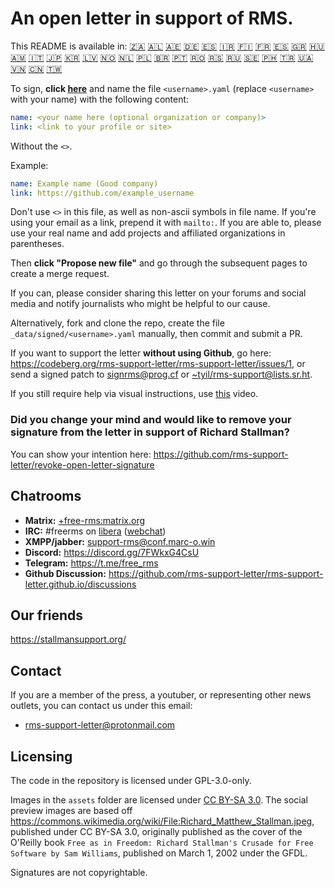 # An open letter in support of RMS.

This README is available in:
[🇿🇦](README_AF.md)
[🇦🇱](README_AL.md)
[🇦🇪](README_AR.md)
[🇩🇪](README_DE.md)
[🇪🇸](README_ES.md)
[🇮🇷](README_FA.md)
[🇫🇮](README_FI.md)
[🇫🇷](README_FR.md)
[🇪🇸](README_GL.md)
[🇬🇷](README_GR.md)
[🇭🇺](README_HU.md)
[🇦🇲](README_HY.md)
[🇮🇹](README_IT.md)
[🇯🇵](README_JP.md)
[🇰🇷](README_KO.md)
[🇱🇻](README_LV.md)
[🇳🇴](README_NB_NO.md)
[🇳🇱](README_NL.md)
[🇵🇱](README_PL.md)
[🇧🇷](README_PT_BR.md)
[🇵🇹](README_PT_PT.md)
[🇷🇴](README_RO.md)
[🇷🇸](README_RS.md)
[🇷🇺](README_RU.md)
[🇸🇪](README_SE.md)
[🇵🇭](README_TL.md)
[🇹🇷](README_TR.md)
[🇺🇦](README_UA.md)
[🇻🇳](README_VI.md)
[🇨🇳](README_ZH-CN.md)
[🇹🇼](README_ZH-TW.md)

To sign, **click [here](https://github.com/rms-support-letter/rms-support-letter.github.io/new/master/_data/signed)** and name the file `<username>.yaml` (replace `<username>` with your name) with the following content:

```yaml
name: <your name here (optional organization or company)>
link: <link to your profile or site>
```

Without the `<>`.

Example:
```yaml
name: Example name (Good company)
link: https://github.com/example_username
```

Don't use `<>` in this file, as well as non-ascii symbols in file name. If you're using your email as a link, prepend it with `mailto:`. If you are able to, please use your real name and add projects and affiliated organizations in parentheses.

Then **click "Propose new file"** and go through the subsequent pages to create a merge request.

If you can, please consider sharing this letter on your forums and social media and notify journalists who might be helpful to our cause.

Alternatively, fork and clone the repo, create the file `_data/signed/<username>.yaml` manually, then commit and submit a PR.

If you want to support the letter **without using Github**, go here: https://codeberg.org/rms-support-letter/rms-support-letter/issues/1, or send a signed patch to [signrms@prog.cf](mailto:signrms@prog.cf) or [~tyil/rms-support@lists.sr.ht](mailto:~tyil/rms-support@lists.sr.ht).

If you still require help via visual instructions, use [this](https://invidious.snopyta.org/watch?v=1lz5S5oS8CU) video.

### Did you change your mind and would like to remove your signature from the letter in support of Richard Stallman?
You can show your intention here: https://github.com/rms-support-letter/revoke-open-letter-signature

## Chatrooms

- **Matrix:** [+free-rms:matrix.org](https://matrix.to/#/+free-rms:matrix.org)
- **IRC:** #freerms on [libera](https://libera.chat) ([webchat](https://kiwiirc.com/client/irc.libera.chat/#freerms))
- **XMPP/jabber:** [support-rms@conf.marc-o.win](xmpp:support-rms@conf.marc-o.win?join)
- **Discord:** <https://discord.gg/7FWkxG4CsU>
- **Telegram:** <https://t.me/free_rms>
- **Github Discussion:** <https://github.com/rms-support-letter/rms-support-letter.github.io/discussions>

## Our friends
https://stallmansupport.org/

## Contact
If you are a member of the press, a youtuber, or representing other news outlets, you can contact us under this email:
- [rms-support-letter@protonmail.com](mailto:rms-support-letter@protonmail.com)

## Licensing
The code in the repository is licensed under GPL-3.0-only.

Images in the `assets` folder are licensed under [CC BY-SA 3.0](https://creativecommons.org/licenses/by-sa/3.0/legalcode). The social preview images are based off https://commons.wikimedia.org/wiki/File:Richard_Matthew_Stallman.jpeg, published under CC BY-SA 3.0, originally published as the cover of the O'Reilly book `Free as in Freedom: Richard Stallman's Crusade for Free Software by Sam Williams`, published on March 1, 2002 under the GFDL.

Signatures are not copyrightable.
